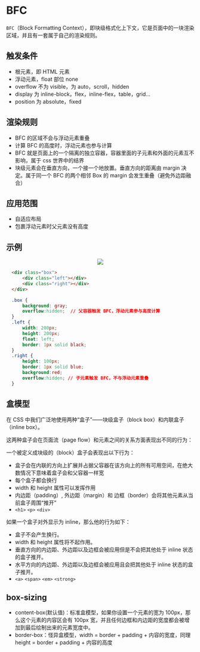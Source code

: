 # BFC

`BFC`（Block Formatting Context），即块级格式化上下文，它是页面中的一块渲染区域，并且有一套属于自己的渲染规则。

## 触发条件

- 根元素，即 HTML 元素
- 浮动元素，float 部位 none
- overflow 不为 visible，为 auto，scroll，hidden
- display 为 inline-block，flex，inline-flex，table，grid...
- position 为 absolute，fixed

## 渲染规则

- BFC 的区域不会与浮动元素重叠
- 计算 BFC 的高度时，浮动元素也参与计算
- BFC 就是页面上的一个隔离的独立容器，容器里面的子元素和外面的元素互不影响，属于 css 世界中的结界
- 块级元素会在垂直方向，一个接一个地放置。垂直方向的距离由 margin 决定。属于同一个 BFC 的两个相邻 Box 的 margin 会发生重叠（避免外边距融合）
  
## 应用范围

- 自适应布局
- 包裹浮动元素时父元素没有高度

## 示例

<div style="text-align:center"><img src="@/BFC.png"/></div>

``` html
  <div class="box">
      <div class="left"></div>
      <div class="right"></div>
  </div>
```

``` css
  .box {
      background: gray;
      overflow:hidden;  // 父容器触发 BFC，浮动元素参与高度计算
  }
  .left {
      width: 200px;
      height: 200px;
      float: left;
      border: 1px solid black;
  }
  .right {
      height: 100px;
      border: 1px solid blue;
      background:red;
      overflow:hidden; // 子元素触发 BFC，不与浮动元素重叠
  }

```

## 盒模型

在 CSS 中我们广泛地使用两种“盒子”——块级盒子（block box）和内联盒子（inline box）。

这两种盒子会在页面流（page flow）和元素之间的关系方面表现出不同的行为：

一个被定义成块级的（block）盒子会表现出以下行为：

- 盒子会在内联的方向上扩展并占据父容器在该方向上的所有可用空间，在绝大数情况下意味着盒子会和父容器一样宽
- 每个盒子都会换行
- width 和 height 属性可以发挥作用
- 内边距（padding）, 外边距（margin）和 边框（border）会将其他元素从当前盒子周围“推开”
- `<h1>` `<p>` `<div>`

如果一个盒子对外显示为 inline，那么他的行为如下：

- 盒子不会产生换行。
- width 和 height 属性将不起作用。
- 垂直方向的内边距、外边距以及边框会被应用但是不会把其他处于 inline 状态的盒子推开。
- 水平方向的内边距、外边距以及边框会被应用且会把其他处于 inline 状态的盒子推开。
- `<a>` `<span>` `<em>` `<strong>`

## box-sizing

- content-box(默认值)：标准盒模型，如果你设置一个元素的宽为 100px，那么这个元素的内容区会有 100px 宽，并且任何边框和内边距的宽度都会被增加到最后绘制出来的元素宽度中。
- border-box：怪异盒模型，width = border + padding + 内容的宽度，同理 height = border + padding + 内容的高度

